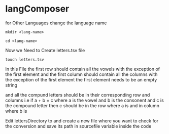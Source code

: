 # langComposer
for Other Languages change the language name 

``` 
mkdir <lang-name>
```

``` 
cd <lang-name>
```
Now we Need to Create letters.tsv file
```
touch letters.tsv
```
In this File the first row should contain all the vowels with the exception of the first element 
and the first column should contain all the columns with the exception of the first element
the first element needs to be an empty string 

and all the compund letters should be in their corresponding row and columns 
i.e  if a + b  = c where a is the vowel and b is the consonent and c is the compound letter
then c should be in the row where a is and in column where b is


Edit lettersDirectory to <lang-name>
and create a new file where you want to check for the conversion 
and save its path in sourcefile variable inside the code
